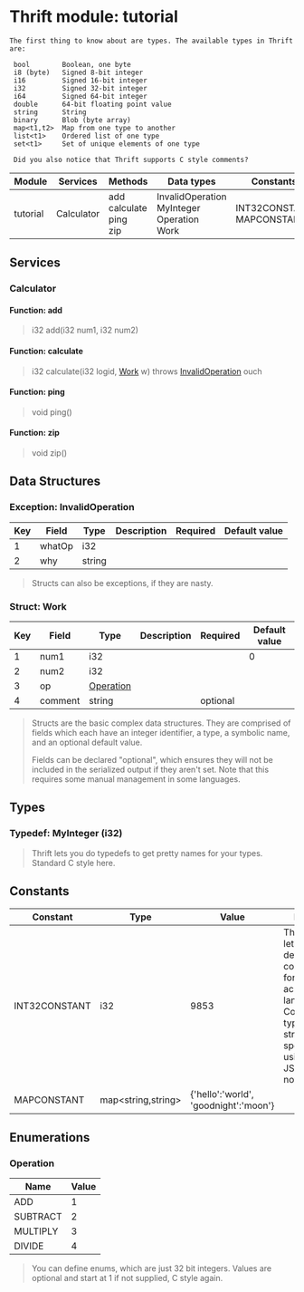 
# Thrift module: tutorial

```
The first thing to know about are types. The available types in Thrift are:

 bool        Boolean, one byte
 i8 (byte)   Signed 8-bit integer
 i16         Signed 16-bit integer
 i32         Signed 32-bit integer
 i64         Signed 64-bit integer
 double      64-bit floating point value
 string      String
 binary      Blob (byte array)
 map<t1,t2>  Map from one type to another
 list<t1>    Ordered list of one type
 set<t1>     Set of unique elements of one type

 Did you also notice that Thrift supports C style comments?
```

Module | Services | Methods | Data types | Constants |
--- | --- | --- | --- | --- |
tutorial | Calculator | add<br>calculate<br>ping<br>zip | InvalidOperation<br>MyInteger<br>Operation<br>Work | INT32CONSTANT<br>MAPCONSTANT |

## Services

### Calculator

#### Function: add

> i32 add(i32 num1, i32 num2)

#### Function: calculate

> i32 calculate(i32 logid, [Work](#Work) w) throws [InvalidOperation](#InvalidOperation) ouch

#### Function: ping

> void ping()

#### Function: zip

> void zip()

## Data Structures

### Exception: InvalidOperation

Key | Field | Type | Description | Required | Default value
--- | --- | --- | --- | --- | ---
1 | whatOp | i32 |  |  | 
2 | why | string |  |  | 

> Structs can also be exceptions, if they are nasty.

### Struct: Work

Key | Field | Type | Description | Required | Default value
--- | --- | --- | --- | --- | ---
1 | num1 | i32 |  |  | 0
2 | num2 | i32 |  |  | 
3 | op | [Operation](#Operation) |  |  | 
4 | comment | string |  | optional | 

> Structs are the basic complex data structures. They are comprised of fields
>  which each have an integer identifier, a type, a symbolic name, and an
>  optional default value.
> 
>  Fields can be declared "optional", which ensures they will not be included
>  in the serialized output if they aren't set.  Note that this requires some
>  manual management in some languages.

## Types

### Typedef: MyInteger (i32)

> Thrift lets you do typedefs to get pretty names for your types. Standard
>  C style here.

## Constants

Constant | Type | Value | Notes
--- | --- | --- | ---
INT32CONSTANT | i32 | 9853 | Thrift also lets you define constants for use across languages. Complex<br> types and structs are specified using JSON notation.
MAPCONSTANT | map<string,string> | {'hello':'world', 'goodnight':'moon'}

## Enumerations

### Operation

Name | Value
--- | ---
ADD | 1
SUBTRACT | 2
MULTIPLY | 3
DIVIDE | 4

> You can define enums, which are just 32 bit integers. Values are optional and start at 1 if not supplied, C style again.
